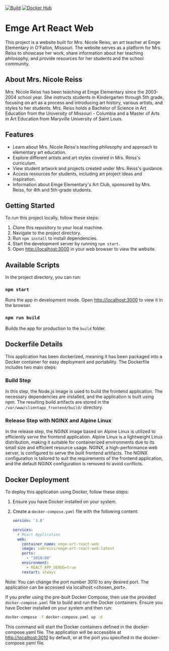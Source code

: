[![Build](https://github.com/samreiss/emge-art-react-web/actions/workflows/build-on-all-platforms.yml/badge.svg)](https://github.com/samreiss/emge-art-react-web/actions/workflows/build-on-all-platforms.yml)
[![Docker Hub](https://github.com/samreiss/emge-art-react-web/actions/workflows/docker_hub.yml/badge.svg)](https://github.com/samreiss/emge-art-react-web/actions/workflows/docker_hub.yml)
# Emge Art React Web

This project is a website built for Mrs. Nicole Reiss, an art teacher at Emge Elementary in O'Fallon, Missouri. The website serves as a platform for Mrs. Reiss to showcase her work, share information about her teaching philosophy, and provide resources for her students and the school community.

## About Mrs. Nicole Reiss

Mrs. Nicole Reiss has been teaching at Emge Elementary since the 2003-2004 school year. She instructs students in Kindergarten through 5th grade, focusing on art as a process and introducing art history, various artists, and styles to her students. Mrs. Reiss holds a Bachelor of Science in Art Education from the University of Missouri - Columbia and a Master of Arts in Art Education from Maryville University of Saint Louis.

## Features

- Learn about Mrs. Nicole Reiss's teaching philosophy and approach to elementary art education.
- Explore different artists and art styles covered in Mrs. Reiss's curriculum.
- View student artwork and projects created under Mrs. Reiss's guidance.
- Access resources for students, including art project ideas and inspiration.
- Information about Emge Elementary's Art Club, sponsored by Mrs. Reiss, for 4th and 5th-grade students.

## Getting Started

To run this project locally, follow these steps:

1. Clone this repository to your local machine.
2. Navigate to the project directory.
3. Run `npm install` to install dependencies.
4. Start the development server by running `npm start`.
5. Open [http://localhost:3000](http://localhost:3000) in your web browser to view the website.

## Available Scripts

In the project directory, you can run:

### `npm start`

Runs the app in development mode. Open [http://localhost:3000](http://localhost:3000) to view it in the browser.

### `npm run build`

Builds the app for production to the `build` folder.

## Dockerfile Details

This application has been dockerized, meaning it has been packaged into a Docker container for easy deployment and portability. The Dockerfile includes two main steps:

### Build Step

In this step, the Node.js image is used to build the frontend application. The necessary dependencies are installed, and the application is built using npm. The resulting build artifacts are stored in the `/var/www/clientapp_frontend/build/` directory.

### Release Step with NGINX and Alpine Linux

In the release step, the NGINX image based on Alpine Linux is utilized to efficiently serve the frontend application. Alpine Linux is a lightweight Linux distribution, making it suitable for containerized environments due to its small size and efficient resource usage. NGINX, a high-performance web server, is configured to serve the built frontend artifacts. The NGINX configuration is tailored to suit the requirements of the frontend application, and the default NGINX configuration is removed to avoid conflicts.

## Docker Deployment

To deploy this application using Docker, follow these steps:

1. Ensure you have Docker installed on your system.

2. Create a `docker-compose.yaml` file with the following content:

   ```yaml
   version: '3.8'

   services:
     # React Application
     web:
       container_name: emge-art-react-web
       image: samreiss/emge-art-react-web:latest
       ports:
         - "3010:80"
       environment:
         - REACT_APP_DEBUG=true
       restart: always

Note: You can change the port number 3010 to any desired port. The application can be accessed via localhost:<chosen_port>.

If you prefer using the pre-built Docker Compose, then use the provided `docker-compose.yaml` file to build and run the Docker containers. Ensure you have Docker installed on your system and then run:

```bash
docker-compose -f docker-compose.yaml up -d
```

This command will start the Docker containers defined in the docker-compose.yaml file. The application will be accessible at [http://localhost:3010](http://localhost:3010) by default, or at the port you specified in the docker-compose.yaml file.
